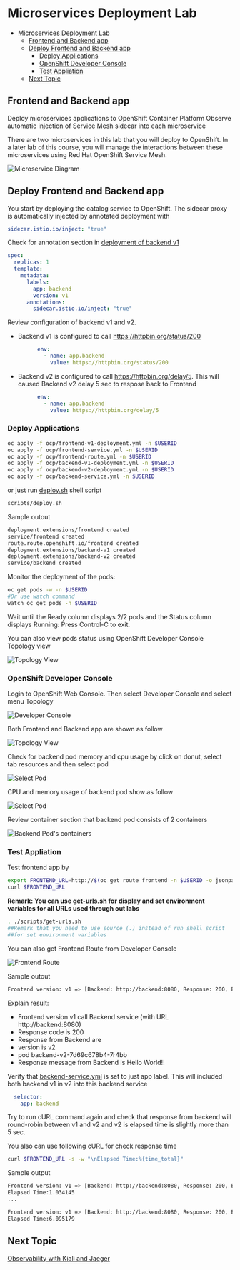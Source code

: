 # Microservices Deployment Lab

<!-- TOC -->

- [Microservices Deployment Lab](#microservices-deployment-lab)
  - [Frontend and Backend app](#frontend-and-backend-app)
  - [Deploy Frontend and Backend app](#deploy-frontend-and-backend-app)
    - [Deploy Applications](#deploy-applications)
    - [OpenShift Developer Console](#openshift-developer-console)
    - [Test Appliation](#test-appliation)
  - [Next Topic](#next-topic)

<!-- /TOC -->

## Frontend and Backend app

Deploy microservices applications to OpenShift Container Platform 
Observe automatic injection of Service Mesh sidecar into each microservice

There are two microservices in this lab that you will deploy to OpenShift. In a later lab of this course, you will manage the interactions between these microservices using Red Hat OpenShift Service Mesh.

![Microservice Diagram](../images/microservices-initial.png)


## Deploy Frontend and Backend app
You start by deploying the catalog service to OpenShift. The sidecar proxy is automatically injected by annotated deployment with 

```yaml
sidecar.istio.io/inject: "true"
```

Check for annotation section in [deployment of backend v1](../ocp/backend-v1-deployment.yml)

```yaml
spec:
  replicas: 1
  template:
    metadata:
      labels:
        app: backend
        version: v1
      annotations:
        sidecar.istio.io/inject: "true"
```

Review configuration of backend v1 and v2. 
* Backend v1 is configured to call https://httpbin.org/status/200 
  ```yaml
        env:
          - name: app.backend
            value: https://httpbin.org/status/200
  ```
* Backend v2 is configured to call https://httpbin.org/delay/5. This will caused Backend v2 delay 5 sec to respose back to Frontend
  ```yaml
        env:
          - name: app.backend
            value: https://httpbin.org/delay/5 
  ```

### Deploy Applications

```bash
oc apply -f ocp/frontend-v1-deployment.yml -n $USERID
oc apply -f ocp/frontend-service.yml -n $USERID
oc apply -f ocp/frontend-route.yml -n $USERID
oc apply -f ocp/backend-v1-deployment.yml -n $USERID
oc apply -f ocp/backend-v2-deployment.yml -n $USERID
oc apply -f ocp/backend-service.yml -n $USERID
```

or just run [deploy.sh](../scripts/deploy.sh) shell script

```bash
scripts/deploy.sh
```

Sample outout
```bash
deployment.extensions/frontend created
service/frontend created
route.route.openshift.io/frontend created
deployment.extensions/backend-v1 created
deployment.extensions/backend-v2 created
service/backend created
```

Monitor the deployment of the pods:
```bash
oc get pods -w -n $USERID
#Or use watch command 
watch oc get pods -n $USERID
```

Wait until the Ready column displays 2/2 pods and the Status column displays Running:
Press Control-C to exit.

You can also view pods status using OpenShift Developer Console Topology view

![Topology View](../images/deploy-app.gif)

### OpenShift Developer Console

Login to OpenShift Web Console. Then select Developer Console and select menu Topology

![Developer Console](../images/developer-console.png)

Both Frontend and Backend app are shown as follow

![Topology View](../images/topology-view.png)

Check for backend pod memory and cpu usage by click on donut, select tab resources and then select pod

![Select Pod](../images/backend-select-pod.png)

CPU and memory usage of backend pod show as follow

![Select Pod](../images/backend-pod-cpu-memory.png)

Review container section that backend pod consists of 2 containers

![Backend Pod's containers](../images/backend-containers.png)


### Test Appliation
Test frontend app by

```bash
export FRONTEND_URL=http://$(oc get route frontend -n $USERID -o jsonpath='{.status.ingress[0].host}')
curl $FRONTEND_URL
```
**Remark: You can use [get-urls.sh](../scripts/get-urls.sh) for display and set environment variables for all URLs used through out labs**

```bash
. ./scripts/get-urls.sh
##Remark that you need to use source (.) instead of run shell script
##for set environment variables
```

You can also get Frontend Route from Developer Console

![Frontend Route](../images/frontend-route.png)

Sample outout
```bash
Frontend version: v1 => [Backend: http://backend:8080, Response: 200, Body: Backend version:v2, Response:200, Host:backend-v2-7d69c678b4-7r4bb, Status:200, Message: Hello, World]
```
Explain result:

- Frontend version v1 call Backend service (with URL http://backend:8080)
- Response code is 200
- Response from Backend are
- version is v2
- pod backend-v2-7d69c678b4-7r4bb
- Response message from Backend is Hello World!!

Verify that [backend-service.yml](../ocp/backend-service.yml) is set to just app label. This will included both backend v1 in v2 into this backend service

```yaml
  selector:
    app: backend
```

Try to run cURL command again and check that response from backend will round-robin between v1 and v2 and v2 is elapsed time is slightly more than 5 sec.


You also can use following cURL for check response time
```bash
curl $FRONTEND_URL -s -w "\nElapsed Time:%{time_total}"
```

Sample output
```bash
Frontend version: v1 => [Backend: http://backend:8080, Response: 200, Body: Backend version:v1, Response:200, Host:backend-v1-797cf7f7b4-b9lnh, Status:200, Message: Hello, World]
Elapsed Time:1.034145
...

Frontend version: v1 => [Backend: http://backend:8080, Response: 200, Body: Backend version:v2, Response:200, Host:backend-v2-7d69c678b4-nrqmj, Status:200, Message: Hello, World]
Elapsed Time:6.095179
```

## Next Topic
[Observability with Kiali and Jaeger](./03-observability.md)